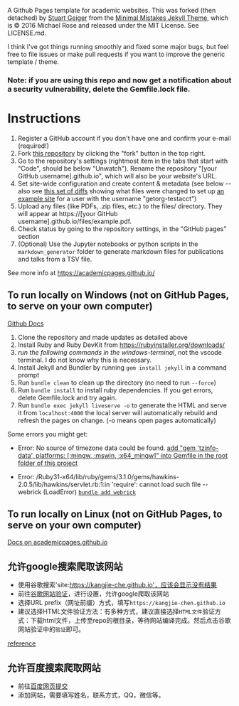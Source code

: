 A Github Pages template for academic websites. This was forked (then detached) by [Stuart Geiger](https://github.com/staeiou) from the [Minimal Mistakes Jekyll Theme](https://mmistakes.github.io/minimal-mistakes/), which is © 2016 Michael Rose and released under the MIT License. See LICENSE.md.

I think I've got things running smoothly and fixed some major bugs, but feel free to file issues or make pull requests if you want to improve the generic template / theme.

### Note: if you are using this repo and now get a notification about a security vulnerability, delete the Gemfile.lock file. 

# Instructions

1. Register a GitHub account if you don't have one and confirm your e-mail (required!)
1. Fork [this repository](https://github.com/academicpages/academicpages.github.io) by clicking the "fork" button in the top right. 
1. Go to the repository's settings (rightmost item in the tabs that start with "Code", should be below "Unwatch"). Rename the repository "[your GitHub username].github.io", which will also be your website's URL.
1. Set site-wide configuration and create content & metadata (see below -- also see [this set of diffs](http://archive.is/3TPas) showing what files were changed to set up [an example site](https://getorg-testacct.github.io) for a user with the username "getorg-testacct")
1. Upload any files (like PDFs, .zip files, etc.) to the files/ directory. They will appear at https://[your GitHub username].github.io/files/example.pdf.  
1. Check status by going to the repository settings, in the "GitHub pages" section
1. (Optional) Use the Jupyter notebooks or python scripts in the `markdown_generator` folder to generate markdown files for publications and talks from a TSV file.

See more info at https://academicpages.github.io/


## To run locally on Windows (not on GitHub Pages, to serve on your own computer)
[Github Docs](https://docs.github.com/en/pages/setting-up-a-github-pages-site-with-jekyll/testing-your-github-pages-site-locally-with-jekyll)

1. Clone the repository and made updates as detailed above
2. Install Ruby and Ruby DevKit from https://rubyinstaller.org/downloads/
3. *run the following commands in the windows-terminal*, not the vscode terminal. I do not know why this is necessary.
3. Install Jekyll and Bundler by running `gem install jekyll` in a command prompt
4. Run `bundle clean` to clean up the directory (no need to run `--force`) 
5. Run `bundle install` to install ruby dependencies. If you get errors, delete Gemfile.lock and try again.
6. Run `bundle exec jekyll liveserve -o` to generate the HTML and serve it from `localhost:4000` the local server will automatically rebuild and refresh the pages on change. (-o means open pages automatically)

Some errors you might get:
- Error:  No source of timezone data could be found. 
[add "gem 'tzinfo-data', platforms: [:mingw, :mswin, :x64_mingw]" into Gemfile in the root folder of this project](https://github.com/tzinfo/tzinfo/wiki/Resolving-TZInfo::DataSourceNotFound-Errors)

- Error: /Ruby31-x64/lib/ruby/gems/3.1.0/gems/hawkins-2.0.5/lib/hawkins/servlet.rb:1:in 'require': cannot load such file -- webrick (LoadError) [`bundle add webrick`](https://github.com/jekyll/jekyll/issues/8523)



## To run locally on Linux (not on GitHub Pages, to serve on your own computer)
[Docs on academicpages.github.io](https://academicpages.github.io/)


## 允许google搜索爬取该网站
- 使用谷歌搜索'site:https://kangjie-che.github.io'，应该会显示没有结果
- 前往[谷歌网站验证](https://search.google.com/search-console?hl=zh-CN)，进行设置，允许google爬取该网站
- 选择URL prefix（网址前缀）方式，填写`https://kangjie-chen.github.io`
- 建议选择HTML文件验证方法：有多种方式，建议直接选择`HTML文件`验证方式：下载html文件，上传至repo的根目录，等待网站编译完成。然后点击谷歌网站验证中的`验证`即可。

[reference](https://zhuanlan.zhihu.com/p/129022264)

## 允许百度搜索爬取网站
- 前往[百度网页提交](https://ziyuan.baidu.com/site/index)
- 添加网站，需要填写姓名，联系方式，QQ，微信等。
